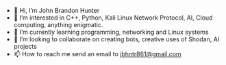 - 👋 Hi, I’m John Brandon Hunter 
- 👀 I’m interested in C++, Python, Kali Linux
Network Protocol, AI, Cloud computing, anything enigmatic. 
- 🌱 I’m currently learning programming, networking and Linux systems
- 💞️ I’m looking to collaborate on creating bots, creative uses of Shodan, AI projects
- 📫 How to reach me send an email to jbhntr861@gmail.com

